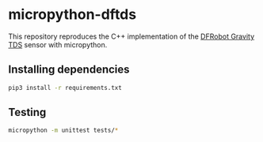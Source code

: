 # micropython-dftds

This repository reproduces the C++ implementation of the [DFRobot Gravity TDS](https://github.com/DFRobot/GravityTDS) sensor with micropython.

## Installing dependencies

```bash
pip3 install -r requirements.txt
```

## Testing

```bash
micropython -m unittest tests/*
```

